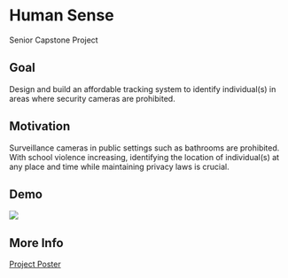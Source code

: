 # Human Sense
Senior Capstone Project

## Goal
Design and build an affordable tracking system to identify
individual(s) in areas where security cameras are prohibited.

## Motivation
Surveillance cameras in public settings such as bathrooms
are prohibited. With school violence increasing, identifying
the location of individual(s) at any place and time while
maintaining privacy laws is crucial.

## Demo
<img src="https://github.com/kwonglee/Human-Sense/blob/master/demo.gif" align="center" />

## More Info
<a href="https://drive.google.com/file/d/1oRuY9RNvGdrSOovxCMXZJFYPFmM_XQlR/view?usp=sharing">Project Poster</a>
